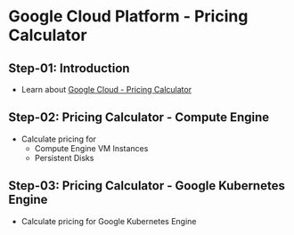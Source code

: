 # Google Cloud Platform - Pricing Calculator

## Step-01: Introduction
- Learn about [Google Cloud - Pricing Calculator](https://cloud.google.com/products/calculator/?hl=en)

## Step-02: Pricing Calculator - Compute Engine
- Calculate pricing for 
  - Compute Engine VM Instances
  - Persistent Disks

## Step-03: Pricing Calculator - Google Kubernetes Engine
- Calculate pricing for Google Kubernetes Engine